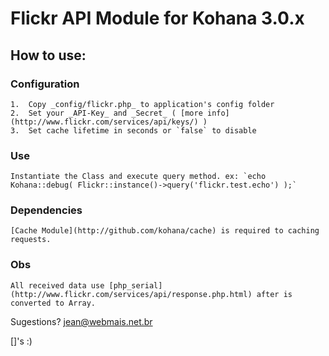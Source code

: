 Flickr API Module for Kohana 3.0.x
===================================

## How to use:
### Configuration
	1.  Copy _config/flickr.php_ to application's config folder
	2.  Set your _API-Key_ and _Secret_ ( [more info](http://www.flickr.com/services/api/keys/) )
	3.  Set cache lifetime in seconds or `false` to disable


### Use
	Instantiate the Class and execute query method. ex: `echo Kohana::debug( Flickr::instance()->query('flickr.test.echo') );`


### Dependencies
	[Cache Module](http://github.com/kohana/cache) is required to caching requests.


### Obs
	All received data use [php_serial](http://www.flickr.com/services/api/response.php.html) after is converted to Array.

Sugestions? jean@webmais.net.br

[]'s :)
